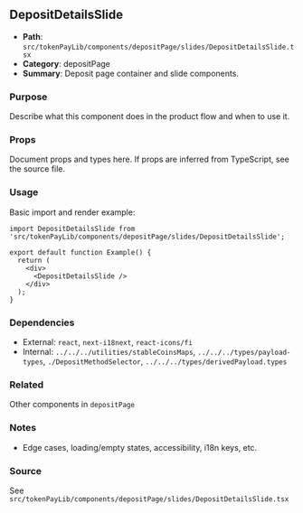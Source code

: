 ## DepositDetailsSlide

- **Path**: `src/tokenPayLib/components/depositPage/slides/DepositDetailsSlide.tsx`
- **Category**: depositPage
- **Summary**: Deposit page container and slide components.

### Purpose
Describe what this component does in the product flow and when to use it.

### Props
Document props and types here. If props are inferred from TypeScript, see the source file.

### Usage
Basic import and render example:


```tsx
import DepositDetailsSlide from 'src/tokenPayLib/components/depositPage/slides/DepositDetailsSlide';

export default function Example() {
  return (
    <div>
      <DepositDetailsSlide />
    </div>
  );
}

```

### Dependencies
- External: `react`, `next-i18next`, `react-icons/fi`
- Internal: `../../../utilities/stableCoinsMaps`, `../../../types/payload-types`, `./DepositMethodSelector`, `../../../types/derivedPayload.types`

### Related
Other components in `depositPage`

### Notes
- Edge cases, loading/empty states, accessibility, i18n keys, etc.

### Source
See `src/tokenPayLib/components/depositPage/slides/DepositDetailsSlide.tsx`
